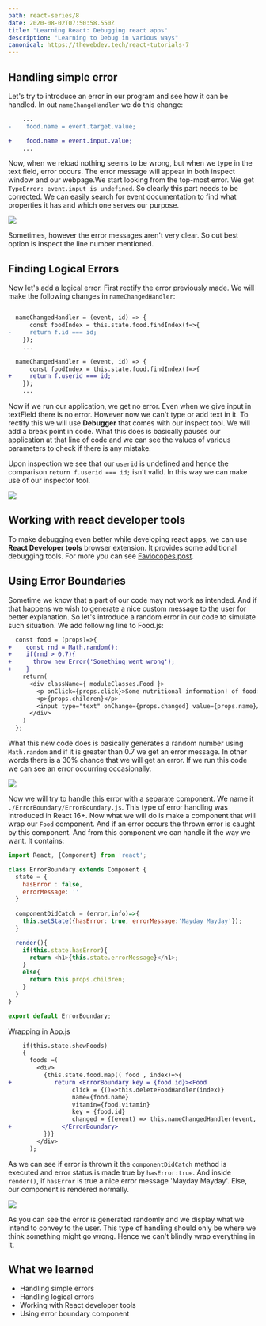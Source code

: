 ```yaml
---
path: react-series/8
date: 2020-08-02T07:50:58.550Z
title: "Learning React: Debugging react apps"
description: "Learning to Debug in various ways"
canonical: https://thewebdev.tech/react-tutorials-7
---
```

## Handling simple error
Let's try to introduce an error in our program and see how it can be handled.
In out `nameChangeHandler` we do this change:
```diff
    ...
-    food.name = event.target.value;

+    food.name = event.input.value;
    ...
```

Now, when we reload nothing seems to be wrong, but when we type in the text field, error occurs. The error message will appear in both inspect window and our webpage.We start looking from the top-most error. We get `TypeError: event.input is undefined`. So clearly this part needs to be corrected. We can easily search for event documentation to find what properties it has and which one serves our purpose. 

![](https://ik.imagekit.io/18dkv5g43j/React_udemy/6/simple-error_YDvv1ReRm.png)

Sometimes, however the error messages aren't very clear. So out best option is inspect the line number mentioned. 

## Finding Logical Errors
Now let's add a logical error. First rectify the error previously made. We will make the following changes in `nameChangedHandler`:


```diff

  nameChangedHandler = (event, id) => {
      const foodIndex = this.state.food.findIndex(f=>{
-     return f.id === id; 
    });
    ...

  nameChangedHandler = (event, id) => {
      const foodIndex = this.state.food.findIndex(f=>{
+     return f.userid === id; 
    });
    ...
```
Now if we run our application, we get no error. Even when we give input in textField there is no error. However now we can't type or add text in it.
To rectify this we will use **Debugger** that comes with our inspect tool. We will add a break point in code. What this does is basically pauses our application at that line of code and we can see the values of various parameters to check if there is any mistake.

Upon inspection we see that our `userid` is undefined and hence the comparison `return f.userid === id;` isn't valid. In this way we can make use of our inspector tool.

![](https://ik.imagekit.io/18dkv5g43j/React_udemy/6/debugger_92YwXuQH1.png)

## Working with react developer tools
To make debugging even better while developing react apps, we can use **React Developer tools** browser extension. It provides some additional debugging tools. For more you can see [Faviocopes post](https://flaviocopes.com/react-developer-tools/).

## Using Error Boundaries
Sometime we know that a part of our code may not work as intended. And if that happens we wish to generate a nice custom message to the user for better explanation. 
So let's introduce a random error in our code to simulate such situation. We add following line to Food.js:

```diff
  const food = (props)=>{
+    const rnd = Math.random();
+    if(rnd > 0.7){
+      throw new Error('Something went wrong');
+    }
    return( 
      <div className={ moduleClasses.Food }> 
        <p onClick={props.click}>Some nutritional information! of food: {props.name} containing vitamin {props.vitamin} </p>
        <p>{props.children}</p>
        <input type="text" onChange={props.changed} value={props.name}/>
      </div>	
    )
  };

```
What this new code does is basically generates a random number using `Math.random` and if it is greater than 0.7 we get an error message. In other words there is a 30% chance that we will get an error. If we run this code we can see an error occurring occasionally.

![](https://ik.imagekit.io/18dkv5g43j/React_udemy/6/random-error_SMVuotRtv.png)

Now we will try to handle this error with a separate component. We name it `./ErrorBoundary/ErrorBoundary.js`. This type of error handling was introduced in React 16+. Now what we will do is make a component that will wrap our `Food` component. And if an error occurs the thrown error is caught by this component. And from this component we can handle it the way we want. 
It contains:

```js
import React, {Component} from 'react';

class ErrorBoundary extends Component {
  state = {
    hasError : false,
    errorMessage: ''
  }
  
  componentDidCatch = (error,info)=>{
    this.setState({hasError: true, errorMessage:'Mayday Mayday'});
  }

  render(){
    if(this.state.hasError){
      return <h1>{this.state.errorMessage}</h1>;
    }
    else{
      return this.props.children;
    }
  }
}

export default ErrorBoundary;
```
Wrapping in App.js
```diff
    if(this.state.showFoods)
    {
      foods =(
        <div>
          {this.state.food.map(( food , index)=>{
+            return <ErrorBoundary key = {food.id}><Food
                  click = {()=>this.deleteFoodHandler(index)}
                  name={food.name}
                  vitamin={food.vitamin}
                  key = {food.id}
                  changed = {(event) => this.nameChangedHandler(event, food.id)}/>
+              </ErrorBoundary>
          })}
        </div>
      );

```


As we can see if error is thrown it the `componentDidCatch` method is executed and error status is made true by `hasError:true`. And inside `render()`, if `hasError` is true a nice error message 'Mayday Mayday'. Else, our component is rendered normally.

![](https://ik.imagekit.io/18dkv5g43j/React_udemy/6/error-boundary_8GG4Q4fKq.gif)

As you can see the error is generated randomly and we display what we intend to convey to the user. This type of handling should only be where we think something might go wrong. Hence we can't blindly wrap everything in it.

## What we learned
  * Handling simple errors
  * Handling logical errors
  * Working with React developer tools
  * Using error boundary component
